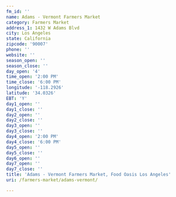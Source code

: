 ```yaml
---
fm_id: ''
name: Adams - Vermont Farmers Market
category: Farmers Market
address_1: 1432 W Adams Blvd
city: Los Angeles
state: California
zipcode: '90007'
phone: ''
website: ''
season_open: ''
season_close: ''
day_open: '4'
time_open: '2:00 PM'
time_close: '6:00 PM'
longitude: '-118.2926'
latitude: '34.0326'
EBT: 'Y'
day1_open: ''
day1_close: ''
day2_open: ''
day2_close: ''
day3_open: ''
day3_close: ''
day4_open: '2:00 PM'
day4_close: '6:00 PM'
day5_open: ''
day5_close: ''
day6_open: ''
day7_open: ''
day7_close: ''
title: 'Adams - Vermont Farmers Market, Food Oasis Los Angeles'
uri: /farmers-market/adams-vermont/

---
```

